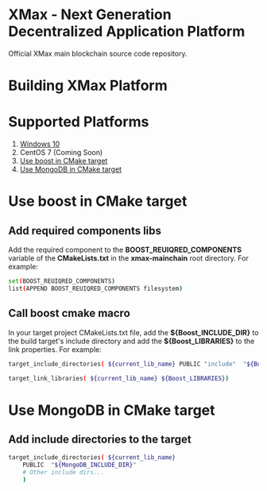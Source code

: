 # XMax - Next Generation Decentralized Application Platform

Official XMax main blockchain source code repository.

# Building XMax Platform

# Supported Platforms

1. [Windows 10](build-windows.md)
2. CentOS 7 (Coming Soon)
3. [Use boost in CMake target](#useboostcmake)
4. [Use MongoDB in CMake target](#usemongodb)

<a name="useboostcmake"></a>
# Use boost in CMake target

## Add required components libs
Add the required component to the **BOOST_REUIQRED_COMPONENTS** variable of the **CMakeLists.txt** in the **xmax-mainchain** root directory. For example:

```bash
set(BOOST_REUIQRED_COMPONENTS)
list(APPEND BOOST_REUIQRED_COMPONENTS filesystem)
```




## Call boost cmake macro

In your target project CMakeLists.txt file, add the **\${Boost_INCLUDE_DIR}** to the build target's include directory and add the **${Boost_LIBRARIES}** to the link properties. For example:
```bash
target_include_directories( ${current_lib_name} PUBLIC "include"  "${Boost_INCLUDE_DIR}" "${CMAKE_CURRENT_SOURCE_DIR}" )

target_link_libraries( ${current_lib_name} ${Boost_LIBRARIES})
```

<a name="usemongodb"></a>
# Use MongoDB in CMake target

## Add include directories to the target
```bash
target_include_directories( ${current_lib_name} 
	PUBLIC  "${MongoDB_INCLUDE_DIR}"
    # Other include dirs...
    )

```